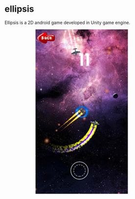 # ellipsis
Ellipsis is a 2D android game developed in Unity game engine.


<p align="center">
  <img src="Assets/screenshots/sc1.png" width="60%" title="Ellipsis">
</p>
